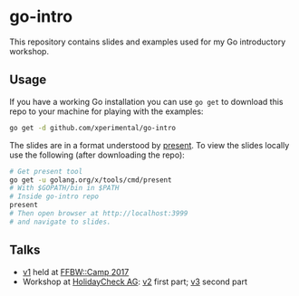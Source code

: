 # go-intro

This repository contains slides and examples used for my Go introductory workshop.

## Usage

If you have a working Go installation you can use `go get` to download this repo to your machine for playing with the examples:

```bash
go get -d github.com/xperimental/go-intro
```

The slides are in a format understood by [present](https://godoc.org/golang.org/x/tools/cmd/present). To view the slides locally use the following (after downloading the repo):

```bash
# Get present tool
go get -u golang.org/x/tools/cmd/present
# With $GOPATH/bin in $PATH
# Inside go-intro repo
present
# Then open browser at http://localhost:3999
# and navigate to slides.
```

## Talks

- [v1](https://github.com/xperimental/go-intro/tree/v1) held at [FFBW::Camp 2017](https://ffbsee.de/doku.php?id=events:camp)
- Workshop at [HolidayCheck AG](https://www.holidaycheck.de): [v2](https://github.com/xperimental/go-intro/tree/v2) first part; [v3](https://github.com/xperimental/go-intro/tree/v3) second part
